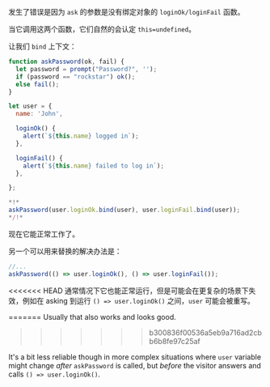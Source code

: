 
发生了错误是因为 `ask` 的参数是没有绑定对象的 `loginOk/loginFail` 函数。

当它调用这两个函数，它们自然的会认定 `this=undefined`。

让我们 `bind` 上下文：

```js run
function askPassword(ok, fail) {
  let password = prompt("Password?", '');
  if (password == "rockstar") ok();
  else fail();
}

let user = {
  name: 'John',

  loginOk() {
    alert(`${this.name} logged in`);
  },

  loginFail() {
    alert(`${this.name} failed to log in`);
  },

};

*!*
askPassword(user.loginOk.bind(user), user.loginFail.bind(user));
*/!*
```

现在它能正常工作了。

另一个可以用来替换的解决办法是：
```js
//...
askPassword(() => user.loginOk(), () => user.loginFail());
```

<<<<<<< HEAD
通常情况下它也能正常运行，但是可能会在更复杂的场景下失效，例如在 asking 到运行 `() => user.loginOk()` 之间，`user` 可能会被重写。

=======
Usually that also works and looks good.
>>>>>>> b300836f00536a5eb9a716ad2cbb6b8fe97c25af

It's a bit less reliable though in more complex situations where `user` variable might change *after* `askPassword` is called, but *before* the visitor answers and calls `() => user.loginOk()`. 
